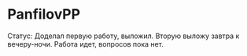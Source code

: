 # PanfilovPP
Статус: Доделал первую работу, выложил. Вторую выложу завтра к вечеру-ночи. Работа идет, вопросов пока нет.
